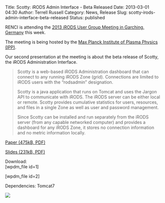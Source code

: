 Title: Scotty: iRODS Admin Interface - Beta Released
Date: 2013-03-01 04:30
Author: Terrell Russell
Category: News, Release
Slug: scotty-irods-admin-interface-beta-released
Status: published

RENCI is attending the [2013 iRODS User Group Meeting in Garching,
Germany](https://www.irods.org/index.php/iRODS_User_Group_Meeting_2013)
this week.

The meeting is being hosted by the [Max Planck Institute of Plasma
Physics (IPP)](http://www.ipp.mpg.de/ippcms/eng/index.html).

Our second presentation at the meeting is about the beta release of
Scotty, the iRODS Administration Interface.

> Scotty is a web-based iRODS Administration dashboard that can connect
> to any running iRODS Zone (grid). Connections are limited to iRODS
> users with the “rodsadmin” designation.
>
> Scotty is a java application that runs on Tomcat and uses the Jargon
> API to communicate with iRODS. The iRODS server can be either local or
> remote. Scotty provides cumulative statistics for users, resources,
> and files in a single Zone as well as user and password management.
>
> Since Scotty can be installed and run separately from the iRODS server
> (from any capable networked computer) and provides a dashboard for any
> iRODS Zone, it stores no connection information and no metric
> information locally.<!--more-->

[Paper (475kB,
PDF)]({filename}/uploads/2013/03/scotty-irods-admin-interface.pdf)

[Slides (231kB,
PDF)]({filename}/uploads/2013/03/scotty-irods-admin-interface-slides.pdf)

Download:  
[wpdm\_file id=1]

[wpdm\_file id=2]

Dependencies: Tomcat7

<div class="full_image"><img src="{filename}/uploads/2013/03/dashboard.png" /></div>
